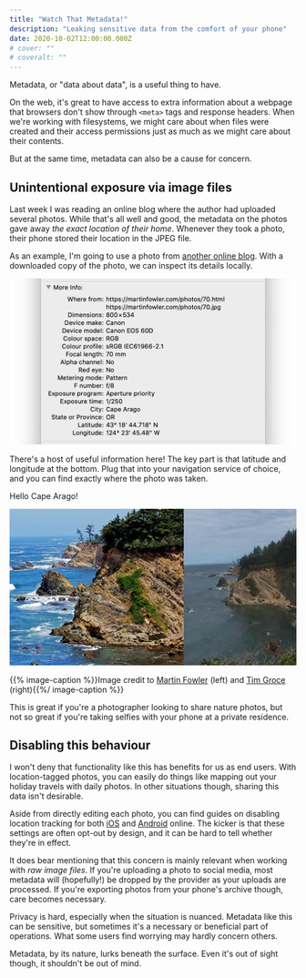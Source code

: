 ```yaml
---
title: "Watch That Metadata!"
description: "Leaking sensitive data from the comfort of your phone"
date: 2020-10-02T12:00:00.000Z
# cover: ""
# coveralt: ""
---
```


Metadata, or "data about data", is a useful thing to have.

On the web, it's great to have access to extra information about a webpage that browsers don't show through `<meta>` tags and response headers. When we're working with filesystems, we might care about when files were created and their access permissions just as much as we might care about their contents.

But at the same time, metadata can also be a cause for concern.

<!--more-->

## Unintentional exposure via image files

Last week I was reading an online blog where the author had uploaded several photos. While that's all well and good, the metadata on the photos gave away _the exact location of their home_. Whenever they took a photo, their phone stored their location in the JPEG file.

As an example, I'm going to use a photo from [another online blog](https://martinfowler.com/photos/70.html). With a downloaded copy of the photo, we can inspect its details locally.

![](./metadata.png)

There's a host of useful information here! The key part is that latitude and longitude at the bottom. Plug that into your navigation service of choice, and you can find exactly where the photo was taken.

Hello Cape Arago!

![](./martin-fowler.jpg)

{{% image-caption %}}Image credit to [Martin Fowler](https://martinfowler.com/photos/70.html) (left) and [Tim Groce](https://goo.gl/maps/RxhWVhn4GBW9qGf38) (right){{%/ image-caption %}}

This is great if you're a photographer looking to share nature photos, but not so great if you're taking selfies with your phone at a private residence.

## Disabling this behaviour

I won't deny that functionality like this has benefits for us as end users. With location-tagged photos, you can easily do things like mapping out your holiday travels with daily photos. In other situations though, sharing this data isn't desirable.

Aside from directly editing each photo, you can find guides on disabling location tracking for both [iOS](https://support.apple.com/en-us/HT207092) and [Android](https://support.google.com/photos/answer/6153599) online. The kicker is that these settings are often opt-out by design, and it can be hard to tell whether they're in effect.

It does bear mentioning that this concern is mainly relevant when working with _raw image files_. If you're uploading a photo to social media, most metadata will (hopefully!) be dropped by the provider as your uploads are processed. If you're exporting photos from your phone's archive though, care becomes necessary.

Privacy is hard, especially when the situation is nuanced. Metadata like this can be sensitive, but sometimes it's a necessary or beneficial part of operations. What some users find worrying may hardly concern others.

Metadata, by its nature, lurks beneath the surface. Even it's out of sight though, it shouldn't be out of mind.
